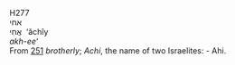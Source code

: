 <body>
  <p>H277<br>  אחי  <br> אֲחִי  ‎  ‘ăchı̂y  <br><i>akh-ee‘ </i><br>From <a href="h0251.htm">251</a>  <i>brotherly</i>; <i>Achi</i>, the name of two Israelites: - Ahi.<br></p>
 </body>